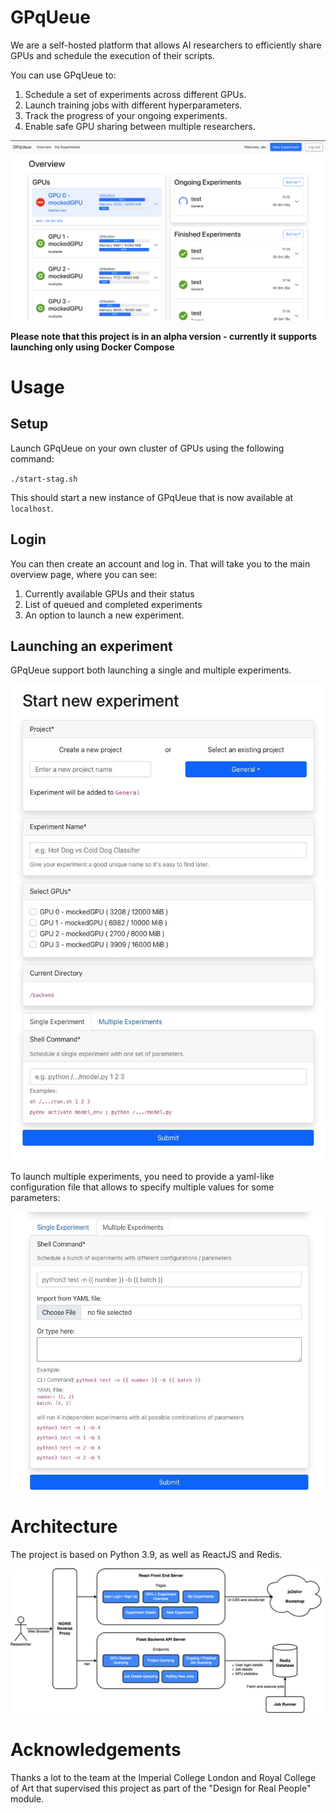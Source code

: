 # GPqUeue

We are a self-hosted platform that allows AI researchers to efficiently share GPUs and schedule the execution of their scripts.

You can use GPqUeue to:

1. Schedule a set of experiments across different GPUs.
1. Launch training jobs with different hyperparameters.
1. Track the progress of your ongoing experiments.
1. Enable safe GPU sharing between multiple researchers.

![](main_screenshot.png)

**Please note that this project is in an alpha version - currently it supports launching only using Docker Compose**

# Usage

## Setup
Launch GPqUeue on your own cluster of GPUs using the following command:

`./start-stag.sh`

This should start a new instance of GPqUeue that is now available at `localhost`. 

## Login
You can then create an account and log in. That will take you to the main overview page, where you can see:

1. Currently available GPUs and their status
1. List of queued and completed experiments
1. An option to launch a new experiment.

## Launching an experiment

GPqUeue support both launching a single and multiple experiments.

![](new_experiment.png)

To launch multiple experiments, you need to provide a yaml-like configuration file that allows to specify multiple values for some parameters:

![](multiple_exp.png)

# Architecture

The project is based on Python 3.9, as well as ReactJS and Redis. 

![](infra.jpg)

# Acknowledgements

Thanks a lot to the team at the Imperial College London and Royal College of Art that supervised this project as part of the "Design for Real People" module.
